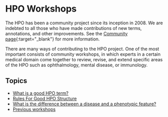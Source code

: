 # HPO Workshops


The HPO has been a community project since its inception in 2008. We are indebted to all those who have made contributions of new terms, annotations, and other improvements. See the [Community page](https://hpo.jax.org/app/community){:target="_blank"} for more information.

There are many ways of contributing to the HPO project. One of the most important consists of community workshops, in which experts in a certain medical domain come together to review, revise, and extend specific areas of the HPO such as ophthalmology, mental disease, or immunology.




## Topics

- [What is a good HPO term?](good_term.md)
- [Rules For Good HPO Structure](good_structure.md)
- [What is the difference between a disease and a phenotypic feature?](../documentation/clinicians.md)
- [Previous workshops](../community/workshops.md)